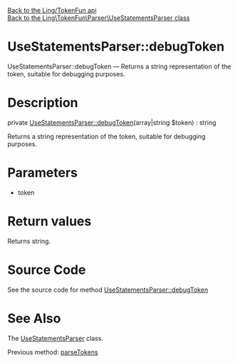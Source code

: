 [Back to the Ling/TokenFun api](https://github.com/lingtalfi/TokenFun/blob/master/doc/api/Ling/TokenFun.md)<br>
[Back to the Ling\TokenFun\Parser\UseStatementsParser class](https://github.com/lingtalfi/TokenFun/blob/master/doc/api/Ling/TokenFun/Parser/UseStatementsParser.md)


UseStatementsParser::debugToken
================



UseStatementsParser::debugToken — Returns a string representation of the token, suitable for debugging purposes.




Description
================


private [UseStatementsParser::debugToken](https://github.com/lingtalfi/TokenFun/blob/master/doc/api/Ling/TokenFun/Parser/UseStatementsParser/debugToken.md)(array|string $token) : string




Returns a string representation of the token, suitable for debugging purposes.




Parameters
================


- token

    


Return values
================

Returns string.








Source Code
===========
See the source code for method [UseStatementsParser::debugToken](https://github.com/lingtalfi/TokenFun/blob/master/Parser/UseStatementsParser.php#L292-L302)


See Also
================

The [UseStatementsParser](https://github.com/lingtalfi/TokenFun/blob/master/doc/api/Ling/TokenFun/Parser/UseStatementsParser.md) class.

Previous method: [parseTokens](https://github.com/lingtalfi/TokenFun/blob/master/doc/api/Ling/TokenFun/Parser/UseStatementsParser/parseTokens.md)<br>

